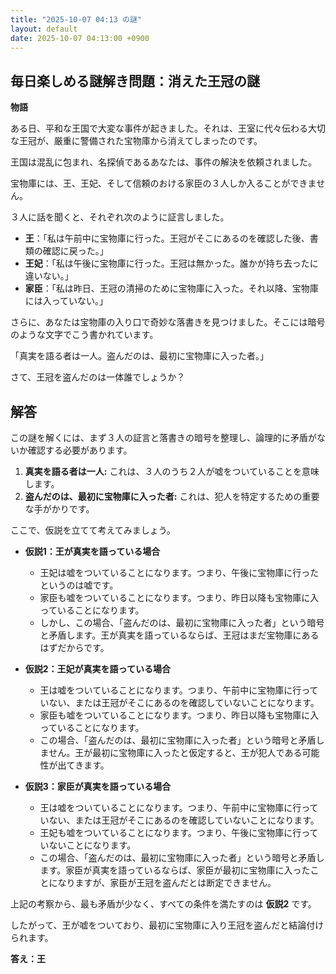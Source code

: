 ```yaml
---
title: "2025-10-07 04:13 の謎"
layout: default
date: 2025-10-07 04:13:00 +0900
---
```

## 毎日楽しめる謎解き問題：消えた王冠の謎

**物語**

ある日、平和な王国で大変な事件が起きました。それは、王室に代々伝わる大切な王冠が、厳重に警備された宝物庫から消えてしまったのです。

王国は混乱に包まれ、名探偵であるあなたは、事件の解決を依頼されました。

宝物庫には、王、王妃、そして信頼のおける家臣の３人しか入ることができません。

３人に話を聞くと、それぞれ次のように証言しました。

*   **王**：「私は午前中に宝物庫に行った。王冠がそこにあるのを確認した後、書類の確認に戻った。」
*   **王妃**：「私は午後に宝物庫に行った。王冠は無かった。誰かが持ち去ったに違いない。」
*   **家臣**：「私は昨日、王冠の清掃のために宝物庫に入った。それ以降、宝物庫には入っていない。」

さらに、あなたは宝物庫の入り口で奇妙な落書きを見つけました。そこには暗号のような文字でこう書かれています。

「真実を語る者は一人。盗んだのは、最初に宝物庫に入った者。」

さて、王冠を盗んだのは一体誰でしょうか？

## 解答

この謎を解くには、まず３人の証言と落書きの暗号を整理し、論理的に矛盾がないか確認する必要があります。

1.  **真実を語る者は一人:** これは、３人のうち２人が嘘をついていることを意味します。
2.  **盗んだのは、最初に宝物庫に入った者:** これは、犯人を特定するための重要な手がかりです。

ここで、仮説を立てて考えてみましょう。

*   **仮説1：王が真実を語っている場合**
    *   王妃は嘘をついていることになります。つまり、午後に宝物庫に行ったというのは嘘です。
    *   家臣も嘘をついていることになります。つまり、昨日以降も宝物庫に入っていることになります。
    *   しかし、この場合、「盗んだのは、最初に宝物庫に入った者」という暗号と矛盾します。王が真実を語っているならば、王冠はまだ宝物庫にあるはずだからです。

*   **仮説2：王妃が真実を語っている場合**
    *   王は嘘をついていることになります。つまり、午前中に宝物庫に行っていない、または王冠がそこにあるのを確認していないことになります。
    *   家臣も嘘をついていることになります。つまり、昨日以降も宝物庫に入っていることになります。
    *   この場合、「盗んだのは、最初に宝物庫に入った者」という暗号と矛盾しません。王が最初に宝物庫に入ったと仮定すると、王が犯人である可能性が出てきます。

*   **仮説3：家臣が真実を語っている場合**
    *   王は嘘をついていることになります。つまり、午前中に宝物庫に行っていない、または王冠がそこにあるのを確認していないことになります。
    *   王妃も嘘をついていることになります。つまり、午後に宝物庫に行っていないことになります。
    *   この場合、「盗んだのは、最初に宝物庫に入った者」という暗号と矛盾します。家臣が真実を語っているならば、家臣が最初に宝物庫に入ったことになりますが、家臣が王冠を盗んだとは断定できません。

上記の考察から、最も矛盾が少なく、すべての条件を満たすのは **仮説2** です。

したがって、王が嘘をついており、最初に宝物庫に入り王冠を盗んだと結論付けられます。

**答え：王**
